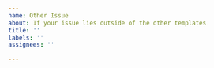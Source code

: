 ```yaml
---
name: Other Issue
about: If your issue lies outside of the other templates
title: ''
labels: ''
assignees: ''

---
```



